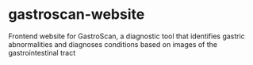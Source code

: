 # gastroscan-website
Frontend website for GastroScan, a diagnostic tool that identifies gastric abnormalities and diagnoses conditions based on images of the gastrointestinal tract